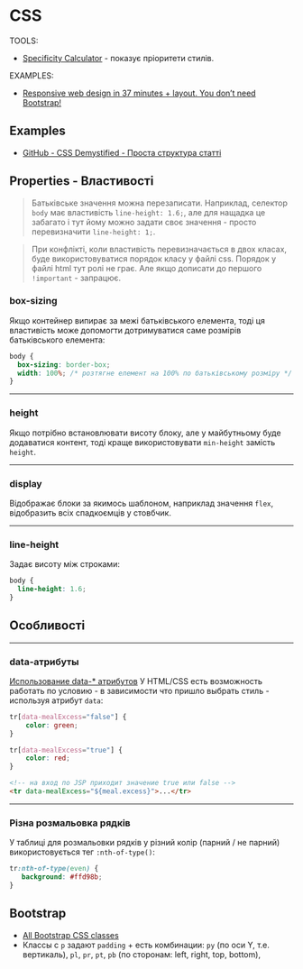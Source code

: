 # CSS
TOOLS:
* [Specificity Calculator](https://specificity.keegan.st/) - показує пріоритети стилів.

EXAMPLES:
* [Responsive web design in 37 minutes + layout. You don’t need Bootstrap!](https://www.youtube.com/watch?v=XbnAKjjlgc4)

## Examples
* [GitHub - CSS Demystified - Проста структура статті](https://github.com/SergiaS/c_svg_css/tree/5181369fc157b2e900f454de02cbde60b4574249)

## Properties - Властивості
> Батьківське значення можна перезаписати. Наприклад, селектор `body` має властивість `line-height: 1.6;`,
> але для нащадка це забагато і тут йому можно задати своє значення - просто перевизначити `line-height: 1;`.

> При конфлікті, коли властивість перевизначається в двох класах, буде використовуватися порядок класу у файлі css.
> Порядок у файлі html тут ролі не грає. Але якщо дописати до першого `!important` - запрацює. 

### box-sizing
Якщо контейнер випирає за межі батьківського елемента, тоді ця властивість може допомогти
дотримуватися саме розмірів батьківського елемента:
```css
body {
  box-sizing: border-box;
  width: 100%; /* розтягне елемент на 100% по батьківському розміру */
}
```
***

### height
Якщо потрібно встановлювати висоту блоку, але у майбутньому буде додаватися контент,
тоді краще використовувати `min-height` замість `height`.

***

### display
Відображає блоки за якимось шаблоном, наприклад значення `flex`, відобразить всіх спадкоємців у стовбчик.

***

### line-height
Задає висоту між строками:
```css
body {
  line-height: 1.6;
}
```

## Особливості

***

### data-атрибуты
[Использование data-* атрибутов](https://developer.mozilla.org/ru/docs/Learn/HTML/Howto/Use_data_attributes)
У HTML/CSS есть возможность работать по условию - в зависимости что пришло выбрать стиль - используя атрибут `data`:
```css
tr[data-mealExcess="false"] {
    color: green;
}

tr[data-mealExcess="true"] {
    color: red;
}
```
```html
<!-- на вход по JSP приходит значение true или false --> 
<tr data-mealExcess="${meal.excess}">...</tr>
```

***

### Різна розмальовка рядків
У таблиці для розмальовки рядків у різний колір (парний / не парний) використовується тег `:nth-of-type()`:
```css
tr:nth-of-type(even) {
   background: #ffd98b;
}
```



## Bootstrap
* [All Bootstrap CSS classes](https://bootstrapshuffle.com/ru/classes)
* Классы с `p` задают `padding` + есть комбинации: `py` (по оси Y, т.е. вертикаль),
  `pl`, `pr`, `pt`, `pb` (по сторонам: left, right, top, bottom),

